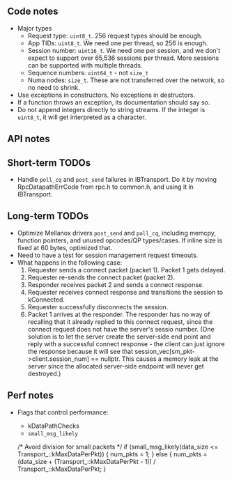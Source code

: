 ## Code notes
  * Major types
    * Request type: `uint8_t`. 256 request types should be enough.
    * App TIDs: `uint8_t`. We need one per thread, so 256 is enough.
    * Session number: `uint16_t`. We need one per session, and we don't expect
      to support over 65,536 sessions per thread. More sessions can be supported
      with multiple threads.
    * Sequence numbers: `uint64_t` - not `size_t`
    * Numa nodes: `size_t`. These are not transferred over the network, so no
      need to shrink.
  * Use exceptions in constructors. No exceptions in destructors.
  * If a function throws an exception, its documentation should say so.
  * Do not append integers directly to string streams. If the integer is
    `uint8_t`, it will get interpreted as a character.

## API notes

## Short-term TODOs
 * Handle `poll_cq` and `post_send` failures in IBTransport. Do it by moving
   RpcDatapathErrCode from rpc.h to common.h, and using it in IBTransport.

## Long-term TODOs
 * Optimize Mellanox drivers `post_send` and `poll_cq`, including memcpy,
   function pointers, and unused opcodes/QP types/cases. If inline size is
   fixed at 60 bytes, optimized that.
 * Need to have a test for session management request timeouts.
 * What happens in the following case:
   1. Requester sends a connect packet (packet 1). Packet 1 gets delayed.
   2. Requester re-sends the connect packet (packet 2).
   3. Responder receives packet 2 and sends a connect response.
   4. Requester receives connect response and transitions the session to
      kConnected.
   5. Requester successfully disconnects the session.
   6. Packet 1 arrives at the responder. The responder has no way of recalling
      that it already replied to this connect request, since the connect request
      does not have the server's sessio number. (One solution is to let the
      server create the server-side end point and reply with a successful connect
      response - the client can just ignore the response because it will see
      that session_vec[sm_pkt->client.session_num] == nullptr. This causes a
      memory leak at the server since the allocated server-side endpoint will
      never get destroyed.)

## Perf notes
 * Flags that control performance:
   * kDataPathChecks
   * `small_msg_likely`



    /* Avoid division for small packets */
    if (small_msg_likely(data_size <= Transport_::kMaxDataPerPkt)) {
      num_pkts = 1;
    } else {
      num_pkts = (data_size + (Transport_::kMaxDataPerPkt - 1)) /
                 Transport_::kMaxDataPerPkt;
    }

